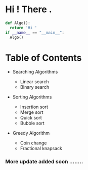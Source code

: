 # Hi ! There .

```py
def Algo():
  return 'Hi '
if __name__ == "__main__":
  Algo()
```

# Table of Contents
* Searching Algorithms 

  * Linear search
  * Binary search

* Sorting Algorithms 
  
  * Insertion sort
  * Merge sort 
  * Quick sort
  * Bubble sort 

* Greedy Algorithm
  * Coin change
  * Fractional knapsack 
  
 
### More update added soon ........
